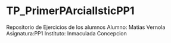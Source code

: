 # TP_PrimerPArcialIsticPP1
Repositorio de Ejercicios de los alumnos
Alumno: Matias Vernola
Asignatura:PP1
Instituto: Inmaculada Concepcion
